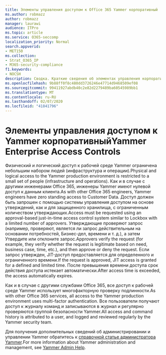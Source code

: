 ```yaml
---
title: Элементы управления доступом к Office 365 Yammer корпоративный
ms.author: robmazz
author: robmazz
manager: laurawi
audience: ITPro
ms.topic: article
ms.service: O365-seccomp
localization_priority: Normal
search.appverid:
- MET150
ms.collection:
- Strat_O365_IP
- M365-security-compliance
f1.keywords:
- NOCSH
description: Сводка. Краткие сведения об элементах управления корпоративным доступом в Yammer в рабочей среде.
ms.openlocfilehash: 9b88ff0f8c480dd3726246e47714d9468509ef08
ms.sourcegitcommit: 99411927abdb40c2e82d2279489ba60545989bb1
ms.translationtype: MT
ms.contentlocale: ru-RU
ms.lasthandoff: 02/07/2020
ms.locfileid: "41841796"
---
```

# <a name="yammer-enterprise-access-controls"></a><span data-ttu-id="b33dc-103">Элементы управления доступом к Yammer корпоративный</span><span class="sxs-lookup"><span data-stu-id="b33dc-103">Yammer Enterprise Access Controls</span></span> 

<span data-ttu-id="b33dc-104">Физический и логический доступ к рабочей среде Yammer ограничена небольшим набором людей (инфраструктура и операции).</span><span class="sxs-lookup"><span data-stu-id="b33dc-104">Physical and logical access to the Yammer production environment is restricted to a small set of people (infrastructure and operations).</span></span> <span data-ttu-id="b33dc-105">Как и в случае с другими инженерами Office 365, инженеры Yammer имеют нулевой доступ к данным клиента.</span><span class="sxs-lookup"><span data-stu-id="b33dc-105">As with other Office 365 engineers, Yammer engineers have zero standing access to Customer Data.</span></span> <span data-ttu-id="b33dc-106">Доступ должен быть запрошен с помощью системы управления доступом на основе утверждений, как и для защищенного хранилища, с ограниченным количеством утверждающих.</span><span class="sxs-lookup"><span data-stu-id="b33dc-106">Access must be requested using an approval-based just-in-time access control system similar to Lockbox with a limited number of approvers.</span></span> <span data-ttu-id="b33dc-107">Утверждающие проверяют запрос (например, проверяют, является ли запрос действительным на основании потребностей, Бизнес-дел, времени и т. д.), а затем Утвердите или отклоните запрос.</span><span class="sxs-lookup"><span data-stu-id="b33dc-107">Approvers verify the request (for example, they verify whether the request is legitimate based on need, business case, time, etc.), and then approve or deny the request.</span></span> <span data-ttu-id="b33dc-108">Если запрос утвержден, JIT-доступ предоставляется для определенного и ограниченного времени.</span><span class="sxs-lookup"><span data-stu-id="b33dc-108">If the request is approved, JIT access is granted for a defined and limited time.</span></span> <span data-ttu-id="b33dc-109">После превышения времени доступа срок действия доступа истекает автоматически.</span><span class="sxs-lookup"><span data-stu-id="b33dc-109">After access time is exceeded, the access automatically expires.</span></span>

<span data-ttu-id="b33dc-110">Как и в случае с другими службами Office 365, все доступ к рабочей среде Yammer использует многофакторную проверку подлинности.</span><span class="sxs-lookup"><span data-stu-id="b33dc-110">As with other Office 365 services, all access to the Yammer production environment uses multi-factor authentication.</span></span> <span data-ttu-id="b33dc-111">Все пользователи получают доступ к журналу команд и записываются в журнал и регулярно проверяются группой безопасности Yammer.</span><span class="sxs-lookup"><span data-stu-id="b33dc-111">All access and command history is attributed to a user, and logged and reviewed regularly by the Yammer security team.</span></span>

<span data-ttu-id="b33dc-112">Для получения дополнительных сведений об администрировании и управлении Yammer обратитесь к [справочной статье администратора Yammer](https://support.office.com/article/yammer-–-admin-help-e1464355-1f97-49ac-b2aa-dd320b179dbe?ui=en-US&rs=en-US&ad=US).</span><span class="sxs-lookup"><span data-stu-id="b33dc-112">For more information about Yammer administration and management, see [Yammer Admin Help](https://support.office.com/article/yammer-–-admin-help-e1464355-1f97-49ac-b2aa-dd320b179dbe?ui=en-US&rs=en-US&ad=US).</span></span>